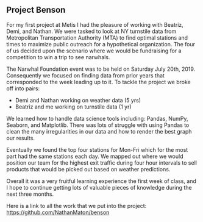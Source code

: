 ## Project Benson
For my first project at Metis I had the pleasure of working with Beatriz, Demi, and Nathan.
We were tasked to look at NY turnstile data from Metropolitan Transportation Authority (MTA) to
find optimal stations and times to maximize public outreach for a hypothetical organization.
The four of us decided upon the scenario where we would be fundraising for a competition
to win a trip to see narwhals.

The Narwhal Foundation event was to be held on Saturday July 20th, 2019. Consequently we focused on finding data from prior years that corresponded to the week leading up to it.
To tackle the project we broke off into pairs:  
* Demi and Nathan working on weather data (5 yrs)
* Beatriz and me working on turnstile data (1 yr)

We learned how to handle data science tools including: Pandas, NumPy, Seaborn, and Matplotlib. There was lots of struggle with using Pandas to clean the many irregularities in our data and how to render the best graph our results.

Eventually we found the top four stations for Mon-Fri which for the most part had the same stations each day. We mapped out where we would position our team for the highest exit traffic during four hour intervals to sell products that would be picked out based on weather predictions.

Overall it was a very fruitful learning experience the first week of class, and I hope to continue getting lots of valuable pieces of knowledge during the next three months.

Here is a link to all the work that we put into the project:  
https://github.com/NathanMaton/benson
